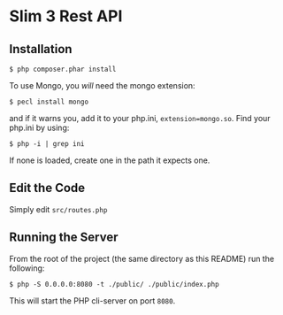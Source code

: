 # Slim 3 Rest API

## Installation

```
$ php composer.phar install 
```

To use Mongo, you _will_ need the mongo extension:

```
$ pecl install mongo
```

and if it warns you, add it to your php.ini, `extension=mongo.so`. Find your php.ini by using:

```
$ php -i | grep ini
```

If none is loaded, create one in the path it expects one.


## Edit the Code

Simply edit `src/routes.php`    

## Running the Server

From the root of the project (the same directory as this README) run the following:

```
$ php -S 0.0.0.0:8080 -t ./public/ ./public/index.php
```

This will start the PHP cli-server on port `8080`.
